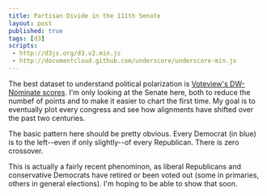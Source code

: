 ```yaml
---
title: Partisan Divide in the 111th Senate
layout: post
published: true
tags: [d3]
scripts:
 - http://d3js.org/d3.v2.min.js
 - http://documentcloud.github.com/underscore/underscore-min.js
---
```

<style type="text/css">
body { position: relative; }
svg {
	font-family: sans-serif;
	font-size: 10px;
}
g.axis path {
	fill: none;
	stroke: #444;
	stroke-width: .5;
}

svg circle {
	stroke: #444;
	stroke-width: .5;
	fill: white;
}

svg circle.Democrat {
	fill: SteelBlue;
}

svg circle.Republican {
	fill: FireBrick;
}

div.caption {
	padding: 1em;
	background-color: white;
	border: 1px solid #333;
}

</style>

The best dataset to understand political polarization is [Voteview's DW-Nominate scores](http://voteview.com/dwnominate.asp). I'm only looking at the Senate here, both to reduce the numbef of points and to make it easier to chart the first time. My goal is to eventually plot every congress and see how alignments have shifted over the past two centuries.

<div id="chart"> </div>

The basic pattern here should be pretty obvious. Every Democrat (in blue) is to the left--even if only slightly--of every Republican. There is zero crossover.

This is actually a fairly recent phenominon, as liberal Republicans and conservative Democrats have retired or been voted out (some in primaries, others in general elections). I'm hoping to be able to show that soon.

<script type="text/javascript">
// http://voteview.com/party3.htm
var PARTIES = {
    "214": "Non-Partisan and Republican", 
    "215": "War Democrat", 
    "212": "United Republican", 
    "213": "Progressive Republican", 
    "603": "Ind. Whig", 
    "6000": "Crawford Federalist", 
    "555": "Jackson", 
    "337": "Anti-Monopoly Democrat", 
    "310": "American", 
    "331": "Ind. Republican", 
    "333": "Ind. Republican-Democrat", 
    "29": "Whig", 
    "9999": "Unknown", 
    "114": "Readjuster", 
    "117": "Readjuster Democrat", 
    "4000": "Anti-Administration", 
    "403": "Law and Order", 
    "110": "Popular Sovereignty Democrat", 
    "112": "Conservative", 
    "336": "Anti-Monopolist", 
    "119": "United Democrat", 
    "118": "Tariff for Revenue Democrat", 
    "25": "National Republican", 
    "26": "Anti Masonic", 
    "1111": "Liberty", 
    "8888": "Adams-Clay Republican", 
    "22": "Adams", 
    "46": "States Rights", 
    "44": "Nullifier", 
    "6666": "Crawford Republican", 
    "43": "Calhoun Nullifier", 
    "40": "Anti-Democrat and States Rights", 
    "41": "Anti-Jackson Democrat", 
    "1": "Federalist", 
    "347": "Prohibitionist", 
    "326": "National Greenbacker", 
    "341": "People's", 
    "401": "Fusionist", 
    "301": "Free Soil Democrat", 
    "9": "Jefferson Republican", 
    "340": "Populist", 
    "328": "Independent", 
    "329": "Ind. Democrat", 
    "402": "Liberal", 
    "308": "Free Soil American and Democrat", 
    "200": "Republican", 
    "203": "Unconditional Unionist", 
    "202": "Union Conservative", 
    "522": "American Labor", 
    "206": "Unionist", 
    "300": "Free Soil", 
    "208": "Liberal Republican", 
    "302": "Free Soil Whig", 
    "1116": "Conservative Republican", 
    "304": "Anti-Slavery", 
    "1275": "Anti-Jackson", 
    "380": "Socialist", 
    "108": "Anti-Lecompton Democrat", 
    "4444": "Union", 
    "1346": "Jackson Republican", 
    "9000": "Unknown", 
    "103": "Democrat and Anti-Mason", 
    "100": "Democrat", 
    "101": "Jackson Democrat", 
    "8000": "Adams-Clay Federalist", 
    "104": "Van Buren Democrat", 
    "105": "Conservative Democrat", 
    "11": "Jefferson Democrat", 
    "10": "Anti-Federalist", 
    "13": "Democrat-Republican", 
    "3333": "Opposition", 
    "48": "States Rights Whig", 
    "5000": "Pro-Administration", 
    "1061": "Emancipationist", 
    "1060": "Silver", 
    "37": "Constitutional Unionist", 
    "7777": "Crawford Republican", 
    "34": "Whig and Democrat", 
    "537": "Farmer-Labor", 
    "356": "Union Labor", 
    "355": "Union", 
    "354": "Silver Republican", 
    "353": "Ind. Silver Republican", 
    "370": "Progressive", 
    "7000": "Jackson Federalist"
}

// load the data
d3.csv('/visible-data/data/DWN-111.csv', function(data) {
	var height = 400,
	    width = 600,
	    pad = 20;

	// a little data cleaning
	window.data = data;
	_.each(data, function(d, i) {
		d['Congress'] = +d['Congress'];
		d['Party'] = PARTIES[d['Party']];
		d['1st Dimension Coordinate'] = Number(d['1st Dimension Coordinate']);
		d['2nd Dimension Coordinate'] = Number(d['2nd Dimension Coordinate']);
	});

	// mise en place
	window.chart = d3.select('#chart').append('svg')
        .attr('height', height + pad)
        .attr('width', width + pad)
      .append('g')
        .attr('transform', 'translate(' + pad + ',0)');

    // axes and scales
    var first = _.pluck(data, '1st Dimension Coordinate'),
        second = _.pluck(data, '2nd Dimension Coordinate');

    var x = d3.scale.linear()
        .domain([-1.5, 1.5])
        .range([0, width]);

    var y = d3.scale.linear()
        .domain([-1.5, 1.5])
        .range([height, 0]);

    window.xAxis = d3.svg.axis()
        .scale(x)
        .ticks(3)
        .tickFormat(String)
        .orient('bottom');

    window.yAxis = d3.svg.axis()
        .scale(y)
        .ticks(3)
        .tickFormat(String)
        .orient('left');

    chart.append('g')
        .attr('class', 'x axis')
        .attr('transform', 'translate(0,' + height + ')')
        .call(xAxis);

    chart.append('g')
        .attr('class', 'y axis')
        .call(yAxis);

    // a caption, for use later
    var caption = d3.select('body').append('div')
        .attr('class', 'caption')
        .style('display', 'none')
        .style('position', 'absolute');

    // actual data
    chart.selectAll('circle')
        .data(data, function(d) { return d['Name']; })
      .enter().append('circle')
        .attr('class', function(d) { return d['Party']; })
        .attr('r', 5)
        .attr('cx', function(d) { return x(d['1st Dimension Coordinate']); })
        .attr('cy', function(d) { return y(d['2nd Dimension Coordinate']); })
        .on('mouseover', function(d, i) {
        	var position = d3.mouse(document.body);
        	this.setAttribute('r', 10);
        	caption.style('display', 'block')
        		.style('left', (position[0] + 10) + 'px')
        		.style('top', (position[1] + 10) + 'px')
        		.text(d['Name']);
        })
        .on('mouseout', function(d, i) {
        	this.setAttribute('r', 5);
        	caption.style('display', 'none');
        });

});

</script>
